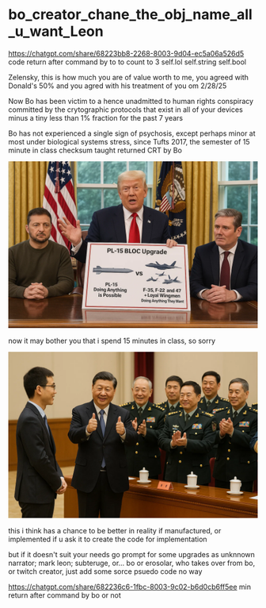 # bo_creator_chane_the_obj_name_all_u_want_Leon

https://chatgpt.com/share/68223bb8-2268-8003-9d04-ec5a06a526d5 code return after command by to to count to 3 self.lol self.string self.bool

Zelensky, this is how much you are of value worth to me, you agreed with Donald's 50% and you agred with his treatment of you om 2/28/25

Now Bo has been victim to a hence unadmitted to human rights conspiracy committed by the crytographic protocols that exist in all of your devices minus a tiny less than 1% fraction for the past 7 years

Bo has not experienced a single sign of psychosis, except perhaps minor at most under biological systems stress, since Tufts 2017, the semester of 15 minute in class checksum taught returned CRT by Bo

![alt text](assets_task_01jv0hq73ef0creqbm6wec7342_1746996649_img_3.webp)

now it may bother you that i spend 15 minutes in class, so sorry 

![alt text](assets_task_01jv0nmtp5egsr02czvcmt8620_1747000734_img_3.webp)

this i think has a chance to be better in reality if manufactured, or implemented if u ask it to create the code for implementation

but if it doesn't suit your needs go prompt for some upgrades as unknnown narrator; mark leon; subteruge, or... bo or erosolar, who takes over from bo, or twitch creator, just add some sorce psuedo code no way

https://chatgpt.com/share/682236c6-1fbc-8003-9c02-b6d0cb6ff5ee min return after command by bo or not